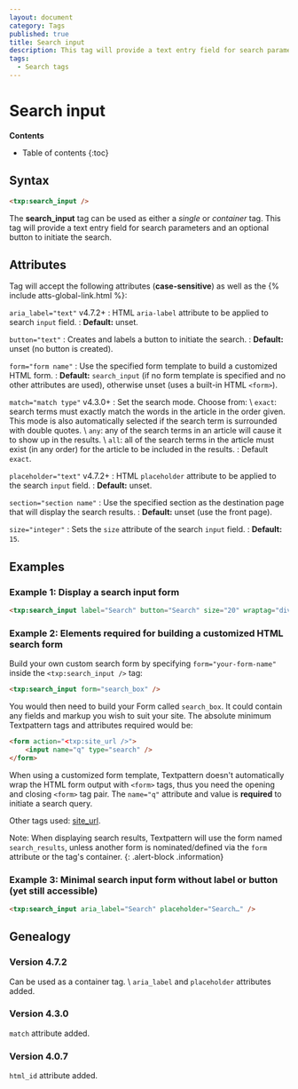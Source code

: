 ```yaml
---
layout: document
category: Tags
published: true
title: Search input
description: This tag will provide a text entry field for search parameters and an optional button to initiate the search.
tags:
  - Search tags
---
```


# Search input

**Contents**

* Table of contents
{:toc}

## Syntax

~~~ html
<txp:search_input />
~~~

The **search_input** tag can be used as either a *single* or *container* tag. This tag will provide a text entry field for search parameters and an optional button to initiate the search.

## Attributes

Tag will accept the following attributes (**case-sensitive**) as well as the {% include atts-global-link.html %}:

`aria_label="text"` <span class="footnote warning">v4.7.2+</span>
: HTML `aria-label` attribute to be applied to search `input` field.
: **Default:** unset.

`button="text"`
: Creates and labels a button to initiate the search.
: **Default:** unset (no button is created).

`form="form name"`
: Use the specified form template to build a customized HTML form.
: **Default:** `search_input` (if no form template is specified and no other attributes are used), otherwise unset (uses a built-in HTML `<form>`).

`match="match type"` <span class="footnote warning">v4.3.0+</span>
: Set the search mode. Choose from: \\
`exact`: search terms must exactly match the words in the article in the order given. This mode is also automatically selected if the search term is surrounded with double quotes. \\
`any`: any of the search terms in an article will cause it to show up in the results. \\
`all`: all of the search terms in the article must exist (in any order) for the article to be included in the results.
: Default `exact`.

`placeholder="text"` <span class="footnote warning">v4.7.2+</span>
: HTML `placeholder` attribute to be applied to the search `input` field.
: **Default:** unset.

`section="section name"`
: Use the specified section as the destination page that will display the search results.
: **Default:** unset (use the front page).

`size="integer"`
: Sets the `size` attribute of the search `input` field.
: **Default:** `15`.

## Examples

### Example 1: Display a search input form

~~~ html
<txp:search_input label="Search" button="Search" size="20" wraptag="div" />
~~~

### Example 2: Elements required for building a customized HTML search form

Build your own custom search form by specifying `form="your-form-name"` inside the `<txp:search_input />` tag:

~~~ html
<txp:search_input form="search_box" />
~~~

You would then need to build your Form called `search_box`. It could contain any fields and markup you wish to suit your site. The absolute minimum Textpattern tags and attributes required would be:

~~~ html
<form action="<txp:site_url />">
    <input name="q" type="search" />
</form>
~~~

When using a customized form template, Textpattern doesn't automatically wrap the HTML form output with `<form>` tags, thus you need the opening and closing `<form>` tag pair. The `name="q"` attribute and value is **required** to initiate a search query.

Other tags used: [site_url](/tags/site_url).

Note: When displaying search results, Textpattern will use the form named `search_results`, unless another form is nominated/defined via the `form` attribute or the tag's container.
{: .alert-block .information}

### Example 3: Minimal search input form without label or button (yet still accessible)

~~~ html
<txp:search_input aria_label="Search" placeholder="Search…" />
~~~

## Genealogy

### Version 4.7.2

Can be used as a container tag. \\
`aria_label` and `placeholder` attributes added.

### Version 4.3.0

`match` attribute added.

### Version 4.0.7

`html_id` attribute added.
